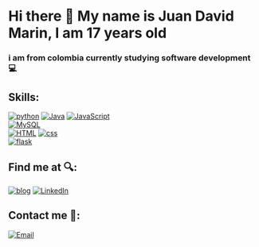 # Hi there 👋 My name is Juan David Marin, I am 17 years old
### i am from colombia currently studying software development 💻


## Skills:
[![python](https://img.shields.io/badge/python-FFF700?style=for-the-badge&logo=python&logoColor=blue&labelColor=2E2C22 )]()
[![Java](https://img.shields.io/badge/Java-FF0000?style=for-the-badge&logo=java&logoColor=white&labelColor=2E2C22)]()
[![JavaScript](https://img.shields.io/badge/JavaScript-informational?style=for-the-badge&logo=javascript&logoColor=FFF700&labelColor=2E2C22)]()
</br>
[![MySQL](https://img.shields.io/badge/MySQL-93FF00?style=for-the-badge&logo=mysql&logoColor=white&labelColor=2E2C22)]()
</br>
[![HTML](https://img.shields.io/badge/HTML-FF8300?style=for-the-badge&logo=Html&logoColor=orange&labelColor=2E2C22)]()
[![css](https://img.shields.io/badge/css-blue?style=for-the-badge&logo=Css&logoColor=orange&labelColor=2E2C22)]()
</br>
[![flask](https://img.shields.io/badge/flask-F7DF1E?style=for-the-badge&logo=flask&logoColor=white&labelColor=2E2C22)]()
</br>
## Find me at 🔍: 

[![blog](https://img.shields.io/badge/blog-i_love_programing-FF9700?style=for-the-badge&logo=blogger&logoColor=FF8300&labelColor=2E2C22)](iloveprograming1.blogspot.com)
[![LinkedIn](https://img.shields.io/badge/LinkedIn-juan_david_marin-398E93?style=for-the-badge&logo=linkedin&logoColor=blue&labelColor=2E2C22)](www.linkedin.com/in/juan-david-marín-velasquez-911b16230)
</br>
## Contact me 📧:

[![Email](https://img.shields.io/badge/EMAIL-juan_david_marin-36DD15?style=for-the-badge&logo=gmail&logoColor=FFF700&labelColor=2E2C22)](Juaanmarin2007@gmail.com)

